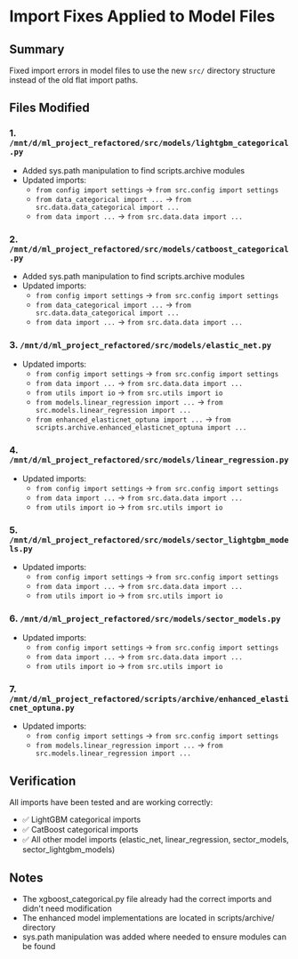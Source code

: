 # Import Fixes Applied to Model Files

## Summary
Fixed import errors in model files to use the new `src/` directory structure instead of the old flat import paths.

## Files Modified

### 1. `/mnt/d/ml_project_refactored/src/models/lightgbm_categorical.py`
- Added sys.path manipulation to find scripts.archive modules
- Updated imports:
  - `from config import settings` → `from src.config import settings`
  - `from data_categorical import ...` → `from src.data.data_categorical import ...`
  - `from data import ...` → `from src.data.data import ...`

### 2. `/mnt/d/ml_project_refactored/src/models/catboost_categorical.py`
- Added sys.path manipulation to find scripts.archive modules
- Updated imports:
  - `from config import settings` → `from src.config import settings`
  - `from data_categorical import ...` → `from src.data.data_categorical import ...`
  - `from data import ...` → `from src.data.data import ...`

### 3. `/mnt/d/ml_project_refactored/src/models/elastic_net.py`
- Updated imports:
  - `from config import settings` → `from src.config import settings`
  - `from data import ...` → `from src.data.data import ...`
  - `from utils import io` → `from src.utils import io`
  - `from models.linear_regression import ...` → `from src.models.linear_regression import ...`
  - `from enhanced_elasticnet_optuna import ...` → `from scripts.archive.enhanced_elasticnet_optuna import ...`

### 4. `/mnt/d/ml_project_refactored/src/models/linear_regression.py`
- Updated imports:
  - `from config import settings` → `from src.config import settings`
  - `from data import ...` → `from src.data.data import ...`
  - `from utils import io` → `from src.utils import io`

### 5. `/mnt/d/ml_project_refactored/src/models/sector_lightgbm_models.py`
- Updated imports:
  - `from config import settings` → `from src.config import settings`
  - `from data import ...` → `from src.data.data import ...`
  - `from utils import io` → `from src.utils import io`

### 6. `/mnt/d/ml_project_refactored/src/models/sector_models.py`
- Updated imports:
  - `from config import settings` → `from src.config import settings`
  - `from data import ...` → `from src.data.data import ...`
  - `from utils import io` → `from src.utils import io`

### 7. `/mnt/d/ml_project_refactored/scripts/archive/enhanced_elasticnet_optuna.py`
- Updated imports:
  - `from config import settings` → `from src.config import settings`
  - `from models.linear_regression import ...` → `from src.models.linear_regression import ...`

## Verification
All imports have been tested and are working correctly:
- ✅ LightGBM categorical imports
- ✅ CatBoost categorical imports  
- ✅ All other model imports (elastic_net, linear_regression, sector_models, sector_lightgbm_models)

## Notes
- The xgboost_categorical.py file already had the correct imports and didn't need modification
- The enhanced model implementations are located in scripts/archive/ directory
- sys.path manipulation was added where needed to ensure modules can be found